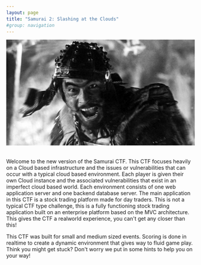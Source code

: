 ```yaml
---
layout: page
title: "Samurai 2: Slashing at the Clouds"
#group: navigation
---
```


<center><img src="/assets/img/seven.jpg"></center>
<br/>
<p>
Welcome to the new version of the Samurai CTF.  This CTF focuses heavily on a Cloud based infrastructure and the issues or vulnerabilities that can occur with a typical cloud based environment.  Each player is given their own Cloud instance and the associated vulnerabilities that exist in an imperfect cloud based world. Each environment consists of one web application server and one backend database server.  The main application  in this CTF is a stock trading platform made for day traders.  This is not a typical CTF type challenge, this is a fully functioning stock trading application built on an enterprise platform based on the MVC architecture.  This gives the CTF a realworld experience, you can't get any closer than this!
</p>
<p>
This CTF was built for small and medium sized events.  Scoring is done in realtime to create a dynamic environment that gives way to fluid game play.  Think you might get stuck?  Don't worry we put in some hints to help you on your way!  
</p>

